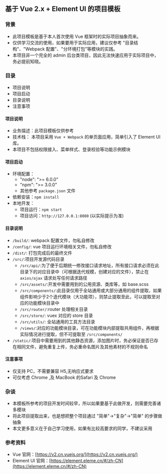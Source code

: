 ## 基于 Vue 2.x + Element UI 的项目模板

### 背景

* 此项目模板是基于本人首次使用 Vue 框架时的实际项目抽象而来。
* 仅供学习交流的使用，如果要用于实际应用，建议仅参考 "目录结构"、"Webpack 配置"、"分环境打包"等模块的实践。
* 本项目非一个完全的 admin 后台类项目，因此无法快速应用于实际项目中，务必提前知晓。

### 目录
* 项目说明
* 项目启动
* 目录说明
* 注意事项

#### 项目说明
* 业务描述：此项目模板仅供参考
* 技术栈： 本项目采用 `Vue + Webpack` 的单页面应用，简单引入了 Element UI 库。
* 本项目不包括权限接入、菜单样式、登录校验等功能示例模块

#### 项目启动
* 环境配置：
  * "node": ">= 6.0.0"
  * "npm": ">= 3.0.0"
  * 其他参考 `package.json` 文件
* 依赖安装：`npm install`
* 本地开发：
  * 项目运行：`npm start`
  * 项目访问：`http://127.0.0.1:8080` (以实际提示为准)

#### 目录说明
* `/build/`: webpack 配置文件，勿私自修改
* `/config/`: vue 项目运行环境相关文件，勿私自修改
* `/dist/`: 打包完成后的最终文件
* `/src/`:项目开发源代码目录
  * `/src/api/`:为了便于后期统一修改接口请求地址，所有接口请求必须在此目录下的对应目录中（可根据迭代规模，创建对应的文件），禁止在 `axios/ajax` 请求处写任何请求路径
  * `/src/assets/`:开发中需要用到的公用资源、类库等，如 base.scss
  * `/src/components/`:此目录仅用于全站通用或大部分通用的组件提取，如果组件影响少于2个迭代模块（大功能项），则禁止提取至此，可以提取至对应的功能模块目录中
  * `/src/router/`:router 处理相关目录
  * `/src/store/`: vuex 对应的 store 目录
  * `/src/utils/`: 全站通用的工具方法目录
  * `/views/`:对应的功能模块目录，可在功能模块内部提取共用组件，再根据实际情况进行提取，但不可提取至 `/src/components/`
* `/static/`:项目中需要用到的其他静态资源，添加图片时，务必保证是否已存在相同文件，避免重复上传，务必重命名图片及其他素材的不规则命名

#### 注意事项
* 仅支持 PC，不需要兼容 H5,无响应式要求
* 可仅考虑 Chrome ,及 MacBook 的Safari 及 Chrome

### 杂谈

* 本模板所参考的项目开发时间较早，所以如果要基于此做开发，则需要完善诸多模块
* 将此项目提取出来，也是想把整个项目通过 "简单"->"复杂"->"简单" 的步骤做抽象
* 本文更多意义在于自己学习使用，如果有比较高要求的同学，不建议采用

### 参考资料
* Vue 官网：[https://v2.cn.vuejs.org/](https://v2.cn.vuejs.org/)
* Element UI 官网：[https://element.eleme.cn/#/zh-CN](https://element.eleme.cn/#/zh-CN)

